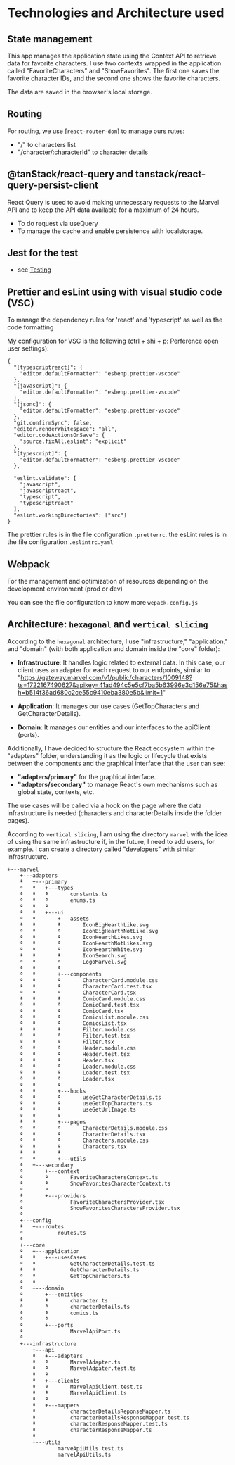 # Technologies and Architecture used

## State management

This app manages the application state using the Context API to retrieve data for favorite characters. 
I use two contexts wrapped in the application called "FavoriteCharacters" and "ShowFavorites". The first one saves the favorite character IDs, and the second one shows the favorite characters.

The data are saved in the browser's local storage.


## Routing

For routing, we use [`react-router-dom`] to manage ours rutes:
- "/" to characters list
- "/character/:characterId" to character details

## @tanStack/react-query and tanstack/react-query-persist-client

React Query is used to avoid making unnecessary requests to the Marvel API and to keep the API data available for a maximum of 24 hours.

- To do request via useQuery 
- To manage the cache and enable persistence with localstorage.

## Jest for the test

- see [Testing](docs/testing.md)

## Prettier and esLint using with visual studio code (VSC)

To manage the dependency rules for 'react' and 'typescript' as well as the code formatting

My configuration for VSC is the following (ctrl + shi + p: Perference open user settings):

```
{
  "[typescriptreact]": {
    "editor.defaultFormatter": "esbenp.prettier-vscode"
  },
  "[javascript]": {
    "editor.defaultFormatter": "esbenp.prettier-vscode"
  },
  "[jsonc]": {
    "editor.defaultFormatter": "esbenp.prettier-vscode"
  },
  "git.confirmSync": false,
  "editor.renderWhitespace": "all",
  "editor.codeActionsOnSave": {
    "source.fixAll.eslint": "explicit"
  },
  "[typescript]": {
    "editor.defaultFormatter": "esbenp.prettier-vscode"
  },
  
  "eslint.validate": [
    "javascript",
    "javascriptreact",
    "typescript",
    "typescriptreact"
  ],
  "eslint.workingDirectories": ["src"]
}
```
The prettier rules is in the file configuration `.pretterrc`.
the esLint rules is in the file configuration `.eslintrc.yaml`

## Webpack

For the management and optimization of resources depending on the development environment (prod or dev)

You can see the file configuration to know more `wepack.config.js`

## Architecture: `hexagonal` and `vertical slicing`

According to the `hexagonal` architecture, I use "infrastructure," "application," and "domain" (with both application and domain inside the "core" folder):

- **Infrastructure**: It handles logic related to external data. In this case, our client uses an adapter for each request to our endpoints, similar to "https://gateway.marvel.com/v1/public/characters/1009148?ts=1722167490627&apikey=41ad494c5e5cf7ba5b63996e3d156e75&hash=b514f36ad680c2ce55c9410eba380e5b&limit=1"

- **Application**: It manages our use cases (GetTopCharacters and GetCharacterDetails).

- **Domain**: It manages our entities and our interfaces to the apiClient (ports).

Additionally, I have decided to structure the React ecosystem within the "adapters" folder, understanding it as the logic or lifecycle that exists between the components and the graphical interface that the user can see:

- **"adapters/primary"** for the graphical interface.
- **"adapters/secondary"** to manage React's own mechanisms such as global state, contexts, etc.

The use cases will be called via a hook on the page where the data infrastructure is needed (characters and characterDetails inside the folder pages).

According to `vertical slicing`, I am using the directory `marvel` with the idea of using the same infrastructure if, in the future, I need to add users, for example. I can create a directory called "developers" with similar infrastructure.


```
+---marvel
    +---adapters
    ª   +---primary
    ª   ª   +---types
    ª   ª   ª       constants.ts
    ª   ª   ª       enums.ts
    ª   ª   ª       
    ª   ª   +---ui
    ª   ª       +---assets
    ª   ª       ª       IconBigHearthLike.svg
    ª   ª       ª       IconBigHearthNotLike.svg
    ª   ª       ª       IconHearthLikes.svg
    ª   ª       ª       IconHearthNotLikes.svg
    ª   ª       ª       IconHearthWhite.svg
    ª   ª       ª       IconSearch.svg
    ª   ª       ª       LogoMarvel.svg
    ª   ª       ª       
    ª   ª       +---components
    ª   ª       ª       CharacterCard.module.css
    ª   ª       ª       CharacterCard.test.tsx
    ª   ª       ª       CharacterCard.tsx
    ª   ª       ª       ComicCard.module.css
    ª   ª       ª       ComicCard.test.tsx
    ª   ª       ª       ComicCard.tsx
    ª   ª       ª       ComicsList.module.css
    ª   ª       ª       ComicsList.tsx
    ª   ª       ª       Filter.module.css
    ª   ª       ª       Filter.test.tsx
    ª   ª       ª       Filter.tsx
    ª   ª       ª       Header.module.css
    ª   ª       ª       Header.test.tsx
    ª   ª       ª       Header.tsx
    ª   ª       ª       Loader.module.css
    ª   ª       ª       Loader.test.tsx
    ª   ª       ª       Loader.tsx
    ª   ª       ª       
    ª   ª       +---hooks
    ª   ª       ª       useGetCharacterDetails.ts
    ª   ª       ª       useGetTopCharacters.ts
    ª   ª       ª       useGetUrlImage.ts
    ª   ª       ª       
    ª   ª       +---pages
    ª   ª       ª       CharacterDetails.module.css
    ª   ª       ª       CharacterDetails.tsx
    ª   ª       ª       Characters.module.css
    ª   ª       ª       Characters.tsx
    ª   ª       ª       
    ª   ª       +---utils
    ª   +---secondary
    ª       +---context
    ª       ª       FavoriteCharactersContext.ts
    ª       ª       ShowFavoritesCharacterContext.ts
    ª       ª       
    ª       +---providers
    ª               FavoriteCharactersProvider.tsx
    ª               ShowFavoritesCharactersProvider.tsx
    ª               
    +---config
    ª   +---routes
    ª           routes.ts
    ª           
    +---core
    ª   +---application
    ª   ª   +---usesCases
    ª   ª           GetCharacterDetails.test.ts
    ª   ª           GetCharacterDetails.ts
    ª   ª           GetTopCharacters.ts
    ª   ª           
    ª   +---domain
    ª       +---entities
    ª       ª       character.ts
    ª       ª       characterDetails.ts
    ª       ª       comics.ts
    ª       ª       
    ª       +---ports
    ª               MarvelApiPort.ts
    ª               
    +---infrastructure
        +---api
        ª   +---adapters
        ª   ª       MarvelAdapter.ts
        ª   ª       MarvelAdpater.test.ts
        ª   ª       
        ª   +---clients
        ª   ª       MarvelApiClient.test.ts
        ª   ª       MarvelApiClient.ts
        ª   ª       
        ª   +---mappers
        ª           characterDetailsReponseMapper.ts
        ª           characterDetailsResponseMapper.test.ts
        ª           characterResponseMapper.test.ts
        ª           characterResponseMapper.ts
        ª           
        +---utils
                marveApiUtils.test.ts
                marvelApiUtils.ts
```